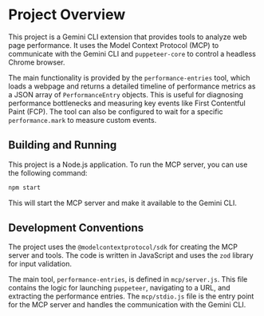 # Project Overview

This project is a Gemini CLI extension that provides tools to analyze web page performance. It uses the Model Context Protocol (MCP) to communicate with the Gemini CLI and `puppeteer-core` to control a headless Chrome browser.

The main functionality is provided by the `performance-entries` tool, which loads a webpage and returns a detailed timeline of performance metrics as a JSON array of `PerformanceEntry` objects. This is useful for diagnosing performance bottlenecks and measuring key events like First Contentful Paint (FCP). The tool can also be configured to wait for a specific `performance.mark` to measure custom events.

## Building and Running

This project is a Node.js application. To run the MCP server, you can use the following command:

```bash
npm start
```

This will start the MCP server and make it available to the Gemini CLI.

## Development Conventions

The project uses the `@modelcontextprotocol/sdk` for creating the MCP server and tools. The code is written in JavaScript and uses the `zod` library for input validation.

The main tool, `performance-entries`, is defined in `mcp/server.js`. This file contains the logic for launching `puppeteer`, navigating to a URL, and extracting the performance entries. The `mcp/stdio.js` file is the entry point for the MCP server and handles the communication with the Gemini CLI.
